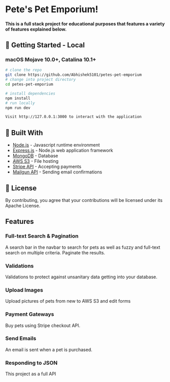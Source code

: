 # Pete's Pet Emporium!

#### This is a full stack project for educational purposes that features a variety of features explained below.


## 🚀 Getting Started - Local

### macOS Mojave 10.0+, Catalina 10.1+

```bash
# clone the repo
git clone https://github.com/Abhishek5101/petes-pet-emporium
# change into project directory
cd petes-pet-emporium

# install dependencies
npm install
# run locally 
npm run dev

Visit http://127.0.0.1:3000 to interact with the application
```

## :hammer: Built With

-   [Node.js](https://www.djangoproject.com/) - Javascript runtime environment
-   [Express.js](https://www.django-rest-framework.org/) - Node.js web application framework
-   [MongoDB](https://pypi.org/project/djoser/) - Database
-   [AWS S3](https://sqlite.org/index.html) - File hosting
-   [Stripe API](https://sqlite.org/index.html) - Accepting payments
-   [Mailgun API](https://sqlite.org/index.html) - Sending email confirmations


## 📝 License

By contributing, you agree that your contributions will be licensed under its Apache License.


## Features

### Full-text Search & Pagination
A search bar in the navbar to search for pets as well as fuzzy and full-text search on multiple criteria. Paginate the results.

### Validations
Validations to protect against unsanitary data getting into your database.

### Upload Images
Upload pictures of pets from new to AWS S3 and edit forms

### Payment Gateways
Buy pets using Stripe checkout API.

### Send Emails
An email is sent when a pet is purchased.

### Responding to JSON
This project as a full API

